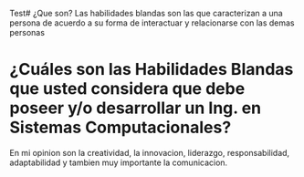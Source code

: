 Test# ¿Que son?
Las habilidades blandas son las que caracterizan a una persona de acuerdo a su forma de interactuar y relacionarse con las demas personas

# ¿Cuáles son las Habilidades Blandas que usted considera que debe poseer y/o desarrollar un Ing. en Sistemas Computacionales?
En mi opinion son la creatividad, la innovacion, liderazgo, responsabilidad, adaptabilidad y tambien muy importante la comunicacion.